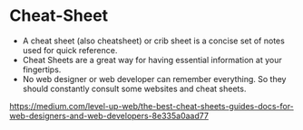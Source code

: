 # Cheat-Sheet

 * A cheat sheet (also cheatsheet) or crib sheet is a concise set of notes used for quick reference.
 * Cheat Sheets are a great way for having essential information at your fingertips.
 * No web designer or web developer can remember everything. So they should constantly consult some websites and cheat sheets.
 
 
 https://medium.com/level-up-web/the-best-cheat-sheets-guides-docs-for-web-designers-and-web-developers-8e335a0aad77
